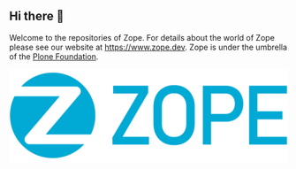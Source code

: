 ## Hi there 👋

Welcome to the repositories of Zope. 
For details about the world of Zope please see our website at https://www.zope.dev.
Zope is under the umbrella of the [Plone Foundation](https://plone.org/foundation/).

![Zope logo](https://github.com/zopefoundation/Zope/raw/master/src/zmi/styles/resources/logo/Zope.svg)

<!--

**Here are some ideas to get you started:**

🙋‍♀️ A short introduction - what is your organization all about?
🌈 Contribution guidelines - how can the community get involved?
👩‍💻 Useful resources - where can the community find your docs? Is there anything else the community should know?
🍿 Fun facts - what does your team eat for breakfast?
🧙 Remember, you can do mighty things with the power of [Markdown](https://docs.github.com/github/writing-on-github/getting-started-with-writing-and-formatting-on-github/basic-writing-and-formatting-syntax)
-->
